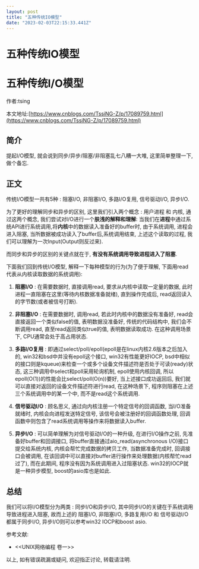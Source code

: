 ```yaml
---
layout: post
title: "五种传统IO模型"
date: "2023-02-03T22:15:33.441Z"
---
```

五种传统IO模型
========

五种传统I/O模型
=========

作者:tsing

本文地址:[https://www.cnblogs.com/TssiNG-Z/p/17089759.html](https://www.cnblogs.com/TssiNG-Z/p/17089759.html)

简介
--

提起I/O模型, 就会说到同步/异步/阻塞/非阻塞乱七八糟一大堆, 这里简单整理一下, 做个备忘.

正文
--

传统I/O模型一共有5种 : 阻塞I/O, 非阻塞I/O, 多路I/O复用, 信号驱动I/O, 异步I/O.

为了更好的理解同步和异步的区别, 这里我们引入两个概念 : 用户进程 和 内核, 通过这两个概念, 我们尝试对I/O进行一个**肤浅的解释和理解**: 当我们在**进程**中通过系统API进行系统调用,将**内核**中的数据读入准备好的buffer时, 由于系统调用, 进程会进入阻塞, 当所数据被成功读入了buffer后,系统调用结束, 上述这个读取的过程, 我们可以理解为一次Input(Output则反过来).

而同步和异步的区别的关键点就在于, **有没有系统调用导致进程进入了阻塞**.

下面我们回到传统I/O模型, 解释一下每种模型的行为(为了便于理解, 下面用read代表从内核读取数据的系统调用):

1.  **阻塞I/O** : 在需要数据时, 直接调用read, 要求从内核中读取一定量的数据, 此时进程一直阻塞在这里(等待内核数据准备就绪), 直到操作完成后, read返回读入的字节数(或者被信号打断).
    
2.  **非阻塞I/O** : 在需要数据时, 调用read, 若此时内核中的数据没有准备好, read会直接返回一个类似false的值, 表明数据没准备好, 传统的代码结构中, 我们会不断调用read, 直至read返回类似true的值, 表明数据读取成功. 在这种调用场景下, CPU通常会处于高占用状态.
    
3.  **多路I/O复用** : 即通过select/poll/epoll(epoll是在linux内核2.6版本之后加入的, win32和bsd中并没有epoll这个接口, win32有性能更好IOCP, bsd中相似的接口则是kqueue)来检查一个或多个设备文件描述符是否处于可读(ready)状态, 这三种调用中select和poll采用轮询机制, epoll使用内核回调, 所以epoll(O(1))的性能会比select/poll(O(n))要好, 当上述接口成功返回后, 我们就可以直接对返回的设备文件描述符进行read, 在这种场景下, 程序则阻塞在上述三个系统调用中的某一个中, 而不是read这个系统调用.
    
4.  **信号驱动I/O** : 顾名思义, 通过向内核注册一个特定信号的回调函数, 当I/O准备就绪时, 内核会向进程发送特定信号, 该信号会被注册好的回调函数处理, 回调函数中则包含了read系统调用等操作来将数据读入buffer.
    
5.  **异步I/O** : 可以简单理解为对信号驱动I/O的一种升级, 在进行I/O操作之前, 先准备好buffer和回调接口, 将buffer直接通过aio\_read(asynchronous I/O)接口提交给系统内核, 内核会帮忙完成数据的拷贝工作, 当数据准备完成时, 回调接口会被调用, 在该回调中可以直接对buffer进行操作来处理数据(内核帮忙read过了), 而在此期间, 程序没有因为系统调用进入过阻塞状态. win32的IOCP就是一种异步模型, boost的asio库也是如此.
    

总结
--

我们可以将I/O模型分为两类 : 同步I/O和异步I/O, 其中同步I/O的关键在于系统调用导致进程进入阻塞, 故而上述的 阻塞I/O, 非阻塞I/O, 多路复用I/O 和 信号驱动I/O都属于同步I/O, 异步I/O则可以参考win32 IOCP和boost asio.

参考文献:

*   <<UNIX网络编程 卷一>>

以上, 如有错误疏漏或疑问, 欢迎指正讨论, 转载请注明.